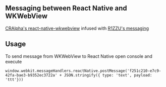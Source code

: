 ## Messaging between React Native and WKWebView

[CRAlpha's react-native-wkwebview](https://github.com/CRAlpha/react-native-wkwebview) infused with [R1ZZU's messaging](https://github.com/R1ZZU/react-native-webview-messaging)

## Usage
To send message from WKWebView to React Native open console and execute 
```
window.webkit.messageHandlers.reactNative.postMessage('f251c210-e7c9-42fa-bae3-b9352ec3722a' + JSON.stringify({ type: 'text', payload: 'ttt'}))
```